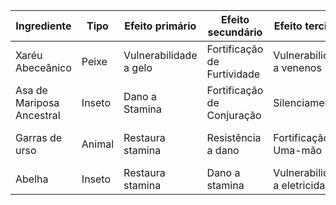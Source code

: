 <!-- TITLE: Ingredientes -->
<!-- SUBTITLE: A quick summary of Ingredientes -->

|Ingrediente|Tipo|Efeito primário|Efeito secundário|Efeito terciário|Efeito quatenário|Valor|Raridade|
|--|--|--|--|--|--|--|--|
|Xaréu Abeceânico|Peixe|Vulnerabilidade a gelo|Fortificação de Furtividade|Vulnerabilidade a venenos|Fortificação de Restauração|20g|Comum|
|Asa de Mariposa Ancestral|Inseto|Dano a Stamina|Fortificação de Conjuração|Silenciamento|Fortificação de Encantamento|--|Raríssimo|
|Garras de urso|Animal|Restaura stamina|Resistência a dano|Fortificação de Uma-mão|Dano a restauração de Magicka|20g|Comum|
|Abelha|Inseto|Restaura stamina|Dano a stamina|Vulnerabilidade a eletricidade|Stamina temporária|10g|Comum|